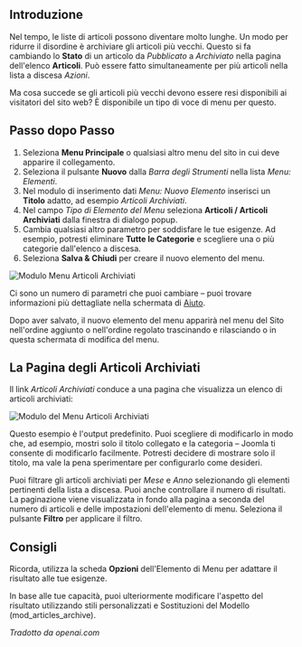 <!-- Filename: J4.x:How_to_Create_a_Menu_Item_to_View_Archived_Articles / Display title: Articoli Archiviati  -->

## Introduzione

Nel tempo, le liste di articoli possono diventare molto lunghe. Un modo per ridurre il disordine è archiviare gli articoli più vecchi. Questo si fa cambiando lo **Stato** di un articolo da *Pubblicato* a *Archiviato* nella pagina dell'elenco **Articoli**. Può essere fatto simultaneamente per più articoli nella lista a discesa *Azioni*.

Ma cosa succede se gli articoli più vecchi devono essere resi disponibili ai visitatori del sito web? È disponibile un tipo di voce di menu per questo.

## Passo dopo Passo

1. Seleziona **Menu Principale** o qualsiasi altro menu del sito in cui deve apparire il collegamento.
2. Seleziona il pulsante **Nuovo** dalla *Barra degli Strumenti* nella lista *Menu: Elementi*.
3. Nel modulo di inserimento dati *Menu: Nuovo Elemento* inserisci un **Titolo** adatto, ad esempio *Articoli Archiviati*.
4. Nel campo *Tipo di Elemento del Menu* seleziona **Articoli / Articoli Archiviati** dalla finestra di dialogo popup.
5. Cambia qualsiasi altro parametro per soddisfare le tue esigenze. Ad esempio, potresti eliminare **Tutte le Categorie** e scegliere una o più categorie dall'elenco a discesa.
6. Seleziona **Salva & Chiudi** per creare il nuovo elemento del menu.

![Modulo Menu Articoli Archiviati](../../../en/images/menus/menus-articles-archived.png "Modulo Menu Articoli Archiviati")

Ci sono un numero di parametri che puoi cambiare – puoi trovare informazioni più dettagliate nella schermata di [Aiuto](jdocmanual?article=help/menu-items/menu-item-article-archived "Elemento del Menu: Articolo Archiviato").

Dopo aver salvato, il nuovo elemento del menu apparirà nel menu del Sito nell'ordine aggiunto o nell'ordine regolato trascinando e rilasciando o in questa schermata di modifica del menu.

## La Pagina degli Articoli Archiviati

Il link *Articoli Archiviati* conduce a una pagina che visualizza un elenco di articoli archiviati:

![Modulo del Menu Articoli Archiviati](../../../en/images/menus/menus-articles-archived-display.png "Modulo del Menu Articoli Archiviati")

Questo esempio è l'output predefinito. Puoi scegliere di modificarlo in modo che, ad esempio, mostri solo il titolo collegato e la categoria – Joomla ti consente di modificarlo facilmente. Potresti decidere di mostrare solo il titolo, ma vale la pena sperimentare per configurarlo come desideri.

Puoi filtrare gli articoli archiviati per *Mese* e *Anno* selezionando gli elementi pertinenti della lista a discesa. Puoi anche controllare il numero di risultati. La paginazione viene visualizzata in fondo alla pagina a seconda del numero di articoli e delle impostazioni dell'elemento di menu. Seleziona il pulsante **Filtro** per applicare il filtro.

## Consigli

Ricorda, utilizza la scheda **Opzioni** dell'Elemento di Menu per adattare il risultato alle tue esigenze.

In base alle tue capacità, puoi ulteriormente modificare l'aspetto del risultato utilizzando stili personalizzati e Sostituzioni del Modello (mod_articles_archive).

*Tradotto da openai.com*

